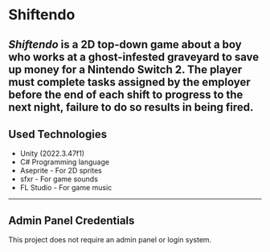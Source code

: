 # Shiftendo

*Shiftendo* is a 2D top-down game about a boy who works at a ghost-infested graveyard to save up money for a Nintendo Switch 2. The player must complete tasks assigned by the employer before the end of each shift to progress to the next night, failure to do so results in being fired.
---
## Used Technologies
- Unity (2022.3.47f1)
- C# Programming language
- Aseprite - For 2D sprites
- sfxr - For game sounds
- FL Studio - For game music
---
## Admin Panel Credentials
This project does not require an admin panel or login system.
